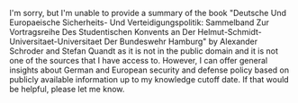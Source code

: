 I'm sorry, but I'm unable to provide a summary of the book "Deutsche Und Europaeische Sicherheits- Und Verteidigungspolitik: Sammelband Zur Vortragsreihe Des Studentischen Konvents an Der Helmut-Schmidt-Universitaet-Universitaet Der Bundeswehr Hamburg" by Alexander Schroder and Stefan Quandt as it is not in the public domain and it is not one of the sources that I have access to. However, I can offer general insights about German and European security and defense policy based on publicly available information up to my knowledge cutoff date. If that would be helpful, please let me know.